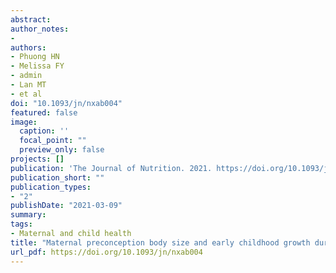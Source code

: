 ```yaml
---
abstract:
author_notes:
- 
authors:
- Phuong HN
- Melissa FY
- admin
- Lan MT
- et al
doi: "10.1093/jn/nxab004"
featured: false
image:
  caption: ''
  focal_point: ""
  preview_only: false
projects: []
publication: 'The Journal of Nutrition. 2021. https://doi.org/10.1093/jn/nxab004'
publication_short: ""
publication_types:
- "2"
publishDate: "2021-03-09"
summary: 
tags:
- Maternal and child health
title: "Maternal preconception body size and early childhood growth during pre-natal and post-natal periods is positively associated with child attained body size at age 6-7y: Results from a follow up of PRECONCEPT trial"
url_pdf: https://doi.org/10.1093/jn/nxab004 
---
```

